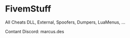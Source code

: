 # FivemStuff
All Cheats DLL, External, Spoofers, Dumpers, LuaMenus, ...

Contant Discord: marcus.des
